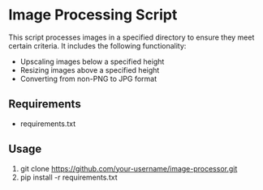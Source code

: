 # Image Processing Script

This script processes images in a specified directory to ensure they meet certain criteria. It includes the following functionality:

- Upscaling images below a specified height
- Resizing images above a specified height
- Converting from non-PNG to JPG format

## Requirements

- requirements.txt

## Usage

1. git clone https://github.com/your-username/image-processor.git
2. pip install -r requirements.txt